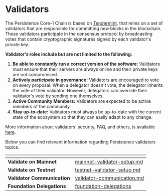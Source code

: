 # Validators

The Persistence Core-1 Chain is based on [Tendermint](https://github.com/tendermint/tendermint/tree/master/docs/introduction), that relies on a set of validators that are responsible for committing new blocks in the blockchain. These validators participate in the consensus protocol by broadcasting votes that contain cryptographic signatures signed by each validator's private key.

**Validator's roles include but are not limited to the following:**

1. **Be able to constantly run a correct version of the software:**  Validators must ensure that their servers are always online and their private keys are not compromised.
2. **Actively participate in governance:** Validators are encouraged to vote on every proposal. When a delegator doesn't vote, the delegator inherits the vote of their validator. However, delegators can override their validator's vote by sending one themselves.
3. **Active Community Members:** Validators are expected to be active members of the community.
4. **Stay up-to-date:** Validators must always be up-to-date with the current state of the ecosystem so that they can easily adapt to any change.

More information about validators' security, FAQ, and others, is available [here](https://hub.cosmos.network/main/validators/).

Below you can find relevant information regarding Persistence validators topics.

<table data-card-size="large" data-view="cards"><thead><tr><th></th><th data-hidden data-card-target data-type="content-ref"></th></tr></thead><tbody><tr><td><strong>Validate on Mainnet</strong></td><td><a href="mainnet-validator-setup.md">mainnet-validator-setup.md</a></td></tr><tr><td><strong>Validate on Testnet</strong></td><td><a href="testnet-validator-setup.md">testnet-validator-setup.md</a></td></tr><tr><td><strong>Validator Communication</strong></td><td><a href="validator-communication.md">validator-communication.md</a></td></tr><tr><td><strong>Foundation Delegations</strong></td><td><a href="foundation-delegations/">foundation-delegations</a></td></tr></tbody></table>
